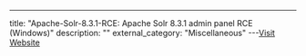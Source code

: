 ---
title: "Apache-Solr-8.3.1-RCE: Apache Solr 8.3.1 admin panel RCE (Windows)"
description: ""
external_category: "Miscellaneous"
---[Visit Website](https://github.com/scrt/Apache-Solr-8.3.1-RCE)

